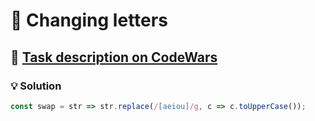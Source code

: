 # 📝 Changing letters

## 🔗 [Task description on CodeWars](https://www.codewars.com/kata/5831c204a31721e2ae000294)

### 💡 Solution

```javascript
const swap = str => str.replace(/[aeiou]/g, c => c.toUpperCase());
```
